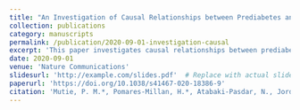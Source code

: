 ```yaml
---
title: "An Investigation of Causal Relationships between Prediabetes and Vascular Complications"
collection: publications
category: manuscripts
permalink: /publication/2020-09-01-investigation-causal
excerpt: 'This paper investigates causal relationships between prediabetes and vascular complications, revealing that prediabetes is causally related to coronary artery disease but not other diabetes complications.'
date: 2020-09-01
venue: 'Nature Communications'
slidesurl: 'http://example.com/slides.pdf'  # Replace with actual slides URL if available
paperurl: 'https://doi.org/10.1038/s41467-020-18386-9'
citation: 'Mutie, P. M.*, Pomares-Millan, H.*, Atabaki-Pasdar, N., Jordan, N., Adams, R., Daly, N. L., ... Franks, P. W. (2020). &quot;An Investigation of Causal Relationships between Prediabetes and Vascular Complications.&quot; <i>Nature Communications</i>, 11(1), 4592.'
---
```

